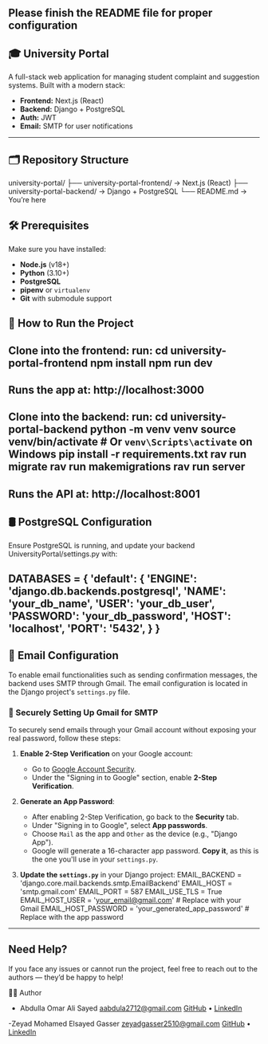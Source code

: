 ## **Please finish the README file for proper configuration**

## 🎓 University Portal
A full-stack web application for managing student complaint and suggestion systems. Built with a modern stack:
- **Frontend:** Next.js (React)
- **Backend:** Django + PostgreSQL
- **Auth:** JWT
- **Email:** SMTP for user notifications
--------------------------------------------------------------------------------------------------------------

## 🗂 Repository Structure
university-portal/
├── university-portal-frontend/ → Next.js (React)
├── university-portal-backend/ → Django + PostgreSQL
└── README.md → You’re here



## 🛠 Prerequisites
Make sure you have installed:
- **Node.js** (v18+)
- **Python** (3.10+)
- **PostgreSQL**
- **pipenv** or `virtualenv`
- **Git** with submodule support




## 🚀 How to Run the Project
Clone into the frontend:
run:
cd university-portal-frontend
npm install
npm run dev
---------------------------------------
Runs the app at: http://localhost:3000
---------------------------------------
Clone into the backend:
run:
cd university-portal-backend
python -m venv venv
source venv/bin/activate  # Or `venv\Scripts\activate` on Windows
pip install -r requirements.txt
rav run migrate
rav run makemigrations
rav run server
--------------------------------------
Runs the API at: http://localhost:8001
--------------------------------------



## 🛢 PostgreSQL Configuration
Ensure PostgreSQL is running, and update your backend UniversityPortal/settings.py with:

DATABASES = {
    'default': {
        'ENGINE': 'django.db.backends.postgresql',
        'NAME': 'your_db_name',
        'USER': 'your_db_user',
        'PASSWORD': 'your_db_password',
        'HOST': 'localhost',
        'PORT': '5432',
    }
}
----------------------------------------------------------------------------------------

## 📧 Email Configuration
To enable email functionalities such as sending confirmation messages, the backend uses SMTP through Gmail. The email configuration is located in the Django project's `settings.py` file.

### 🔐 Securely Setting Up Gmail for SMTP
To securely send emails through your Gmail account without exposing your real password, follow these steps:

1. **Enable 2-Step Verification** on your Google account:
   - Go to [Google Account Security](https://myaccount.google.com/security).
   - Under the "Signing in to Google" section, enable **2-Step Verification**.

2. **Generate an App Password**:
   - After enabling 2-Step Verification, go back to the **Security** tab.
   - Under "Signing in to Google", select **App passwords**.
   - Choose `Mail` as the app and `Other` as the device (e.g., "Django App").
   - Google will generate a 16-character app password. **Copy it**, as this is the one you'll use in your `settings.py`.

3. **Update the `settings.py`** in your Django project:
   EMAIL_BACKEND = 'django.core.mail.backends.smtp.EmailBackend'
   EMAIL_HOST = 'smtp.gmail.com'
   EMAIL_PORT = 587
   EMAIL_USE_TLS = True
   EMAIL_HOST_USER = 'your_email@gmail.com'  # Replace with your Gmail
   EMAIL_HOST_PASSWORD = 'your_generated_app_password'  # Replace with the app password
---------------------------------------------------------------------------------------------------------------------------------------



## Need Help?
If you face any issues or cannot run the project, feel free to reach out to the authors — they’d be happy to help!

👨‍💻 Author
- Abdulla Omar Ali Sayed
aabdula2712@gmail.com
[GitHub](https://github.com/Abdulla-2712) • [LinkedIn](https://linkedin.com/in/abdulla-omar-ali)

-Zeyad Mohamed Elsayed Gasser
zeyadgasser2510@gmail.com
[GitHub](https://github.com/ZEYAD-GASSER) • [LinkedIn](https://www.linkedin.com/in/zeyad-gasser-699852272/)
